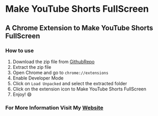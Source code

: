 # Make YouTube Shorts FullScreen

## A Chrome Extension to Make YouTube Shorts FullScreen

### How to use

1. Download the zip file from [GithubRepo](https://github.com/MHMDHIDR/full-screen-yt-short.git)
2. Extract the zip file
3. Open Chrome and go to `chrome://extensions`
4. Enable Developer Mode
5. Click on `Load Unpacked` and select the extracted folder
6. Click on the extension icon to Make YouTube Shorts FullScreen
7. Enjoy! 😄

### For More Information Visit My [Website](https://mohammedhaydar.com)
